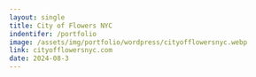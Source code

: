 ```yaml
---
layout: single
title: City of Flowers NYC
indentifer: /portfolio
image: /assets/img/portfolio/wordpress/cityofflowersnyc.webp
link: cityofflowersnyc.com
date: 2024-08-3
---
```

